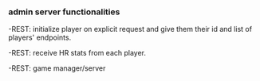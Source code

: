 ### admin server functionalities ###
-REST: initialize player on explicit request and give them their id and list of players' endpoints.

-REST: receive HR stats from each player.

-REST: game manager/server
